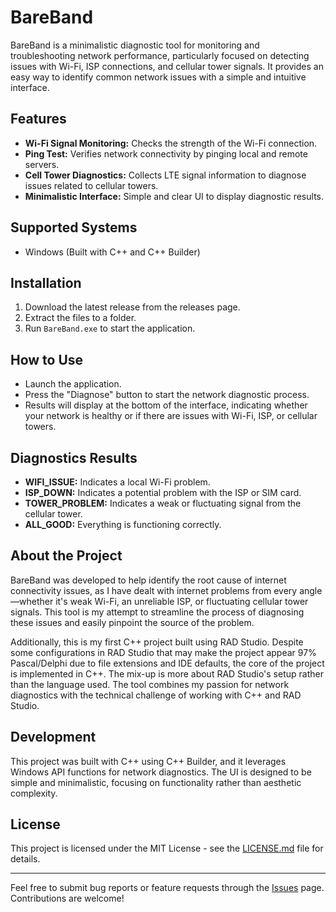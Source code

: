 # BareBand

BareBand is a minimalistic diagnostic tool for monitoring and troubleshooting network performance, particularly focused on detecting issues with Wi-Fi, ISP connections, and cellular tower signals. It provides an easy way to identify common network issues with a simple and intuitive interface.

## Features

- **Wi-Fi Signal Monitoring:** Checks the strength of the Wi-Fi connection.
- **Ping Test:** Verifies network connectivity by pinging local and remote servers.
- **Cell Tower Diagnostics:** Collects LTE signal information to diagnose issues related to cellular towers.
- **Minimalistic Interface:** Simple and clear UI to display diagnostic results.

## Supported Systems

- Windows (Built with C++ and C++ Builder)

## Installation

1. Download the latest release from the releases page.
2. Extract the files to a folder.
3. Run `BareBand.exe` to start the application.

## How to Use

- Launch the application.
- Press the "Diagnose" button to start the network diagnostic process.
- Results will display at the bottom of the interface, indicating whether your network is healthy or if there are issues with Wi-Fi, ISP, or cellular towers.

## Diagnostics Results

- **WIFI_ISSUE:** Indicates a local Wi-Fi problem.
- **ISP_DOWN:** Indicates a potential problem with the ISP or SIM card.
- **TOWER_PROBLEM:** Indicates a weak or fluctuating signal from the cellular tower.
- **ALL_GOOD:** Everything is functioning correctly.

## About the Project

BareBand was developed to help identify the root cause of internet connectivity issues, as I have dealt with internet problems from every angle—whether it's weak Wi-Fi, an unreliable ISP, or fluctuating cellular tower signals. This tool is my attempt to streamline the process of diagnosing these issues and easily pinpoint the source of the problem.

Additionally, this is my first C++ project built using RAD Studio. Despite some configurations in RAD Studio that may make the project appear 97% Pascal/Delphi due to file extensions and IDE defaults, the core of the project is implemented in C++. The mix-up is more about RAD Studio's setup rather than the language used. The tool combines my passion for network diagnostics with the technical challenge of working with C++ and RAD Studio.

## Development

This project was built with C++ using C++ Builder, and it leverages Windows API functions for network diagnostics. The UI is designed to be simple and minimalistic, focusing on functionality rather than aesthetic complexity.

## License

This project is licensed under the MIT License - see the [LICENSE.md](LICENSE.md) file for details.

---

Feel free to submit bug reports or feature requests through the [Issues](https://github.com/JancoNel/BareBand/issues) page. Contributions are welcome!
